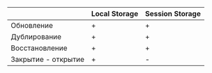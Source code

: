 || Local Storage | Session Storage|
|---| ------ | ------ |
|Обновление| + | + |
|Дублирование| + | + |
|Восстановление|+|+|
|Закрытие - открытие|+|-|
